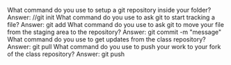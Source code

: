 What command do you use to setup a git repository inside your folder? Answer: //git init
What command do you use to ask git to start tracking a file? Answer: git add
What command do you use to ask git to move your file from the staging area to the repository? Answer: git commit -m "message"
What command do you use to get updates from the class repository? Answer: git pull
What command do you use to push your work to your fork of the class repository? Answer: git push
